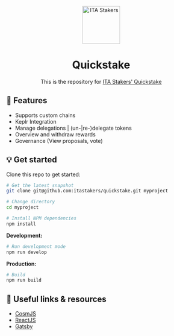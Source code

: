 <p align="center">
  <img alt="ITA Stakers" src="http://i.epvpimg.com/D1Dpbab.png" width="100" />
</p>
<h1 align="center">
  Quickstake
</h1>
<p align="center">
  This is the repository for <a href="https://quickstake.itastakers.com">ITA Stakers' Quickstake</a>
</p>

## 🚀 Features
- Supports custom chains
- Keplr Integration
- Manage delegations | (un-|re-)delegate tokens
- Overview and withdraw rewards
- Governance (View proposals, vote)

## 💡 Get started
Clone this repo to get started:
```sh
# Get the latest snapshot
git clone git@github.com:itastakers/quickstake.git myproject

# Change directory
cd myproject

# Install NPM dependencies
npm install
```

**Development:**
```sh
# Run development mode
npm run develop
```

**Production:**
```sh
# Build
npm run build
```

## 🔗 Useful links & resources
- [CosmJS](https://github.com/cosmos/cosmjs)
- [ReactJS](https://reactjs.org/)
- [Gatsby](https://www.gatsbyjs.com/)
